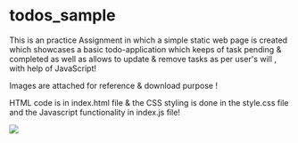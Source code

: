# todos_sample

This is an practice Assignment in which a simple static web page is created which showcases a basic todo-application which keeps of task pending & completed
as well as allows to update & remove tasks as per user's will , with help of JavaScript!

Images are attached for reference & download purpose !

HTML code is in index.html file & the CSS styling is done in the style.css file and the Javascript functionality in index.js file!

<img src="https://user-images.githubusercontent.com/81765508/180720633-d036d976-9c30-4659-8102-ee8a4b178465.png">


